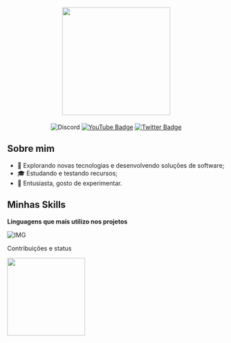 <h1 align="center"><img src="https://i.imgur.com/2xPNs5c.png" width="250"/></h1>

<div align="center">

![Discord](https://img.shields.io/badge/-MestreTM-blue?style=flat&logo=discord&logoColor=white)
[![YouTube Badge](https://img.shields.io/badge/YouTube-F00?logo=youtube&logoColor=fff&style=flat)](https://www.youtube.com/@mestretm/)
[![Twitter Badge](https://img.shields.io/badge/Twitter-black?logo=x&logoColor=fff&style=flat)](https://twitter.com/mestretm)

</div>

## Sobre mim

- 🤔 Explorando novas tecnologias e desenvolvendo soluções de software;
- 🎓 Estudando e testando recursos;
- 🚀 Entusiasta, gosto de experimentar.

## Minhas Skills

**Linguagens que mais utilizo nos projetos**

![IMG](https://github-readme-stats.vercel.app/api/top-langs/?username=MestreTM&layout=compact&langs_count=7&theme=tokyonight)

Contribuições e status
<br/>

<a href="https://github.com/mestretm" title="Perfil do Iuri">
  <img height="180em" src="https://github-readme-stats.vercel.app/api?username=mestretm&theme=tokyonight&show_icons=true" />
</a>
